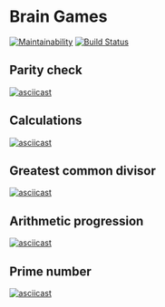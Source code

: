 # Brain Games

[![Maintainability](https://api.codeclimate.com/v1/badges/08c0e47951269e7e927b/maintainability)](https://codeclimate.com/github/antlu/project-lvl1-s450/maintainability)
[![Build Status](https://travis-ci.com/antlu/project-lvl1-s450.svg?branch=master)](https://travis-ci.com/antlu/project-lvl1-s450)

## Parity check

[![asciicast](https://asciinema.org/a/2qlboK5OKbSgFxrtRMZSPg4h5.svg)](https://asciinema.org/a/2qlboK5OKbSgFxrtRMZSPg4h5)

## Calculations

[![asciicast](https://asciinema.org/a/ZtUh1bynY3kQmARXHDcN3wrQR.svg)](https://asciinema.org/a/ZtUh1bynY3kQmARXHDcN3wrQR)

## Greatest common divisor

[![asciicast](https://asciinema.org/a/u4QQ4vGfjpVPubKelQIri51YY.svg)](https://asciinema.org/a/u4QQ4vGfjpVPubKelQIri51YY)

## Arithmetic progression

[![asciicast](https://asciinema.org/a/Wn0U3kShdmdIgrEIEWcKlhk7X.svg)](https://asciinema.org/a/Wn0U3kShdmdIgrEIEWcKlhk7X)

## Prime number

[![asciicast](https://asciinema.org/a/MAKDJLCGtaRdfyP3ObPcacvTS.svg)](https://asciinema.org/a/MAKDJLCGtaRdfyP3ObPcacvTS)

